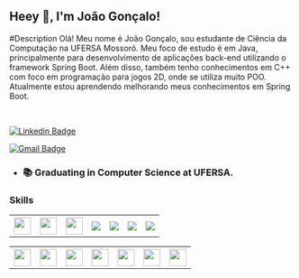 
## Heey 👋, I'm João Gonçalo!

#Description
Olá! Meu nome é João Gonçalo, sou estudante de Ciência da Computação na UFERSA Mossoró. Meu foco de estudo é em Java, principalmente para desenvolvimento de aplicações back-end utilizando o framework Spring Boot. Além disso, também tenho conhecimentos em C++ com foco em programação para jogos 2D, onde se utiliza muito POO. Atualmente estou aprendendo melhorando meus conhecimentos em Spring Boot.

<!-- 
<img style="margin-left=50px;" class="margin-l" height=150px width=200px src="https://cdn.dribbble.com/users/330915/screenshots/3587000/10_coding_dribbble.gif">
-->


<br/>

[![Linkedin Badge](https://img.shields.io/badge/LinkedIn-0077B5?style=flat-square&logo=linkedin&logoColor=white)](www.linkedin.com/in/jngoncalo)

[![Gmail Badge](https://img.shields.io/badge/-Gmail-c14438?style=flat-square&logo=Gmail&logoColor=white&link=mailto:jnetogoncalo@gmail.com)](mailto:jnetogoncalo@gmail.com)

- ### 📚 Graduating in Computer Science at UFERSA.

### Skills
<!-- ## Languages -->
<div>
  <table>
    <th>
      <img height=30px width=30px src="https://cdn.jsdelivr.net/gh/devicons/devicon/icons/java/java-original.svg" />    
    </th>
    <th>
      <img height=30px width=30px src="https://cdn.jsdelivr.net/gh/devicons/devicon/icons/cplusplus/cplusplus-original.svg" />
    </th>
    <th>
      <img height=30px width=30px src="https://cdn.jsdelivr.net/gh/devicons/devicon/icons/swift/swift-original-wordmark.svg" />
    </th>
    <th>
      <img src="https://cdn.jsdelivr.net/gh/devicons/devicon/icons/typescript/typescript-original.svg" />
    </th>
    <th>
      <img src="https://cdn.jsdelivr.net/gh/devicons/devicon/icons/javascript/javascript-original.svg" />
    </th>
    <th>
      <img src="https://cdn.jsdelivr.net/gh/devicons/devicon/icons/html5/html5-original.svg" />
    </th>
    <th>
      <img src="https://cdn.jsdelivr.net/gh/devicons/devicon/icons/css3/css3-original.svg" />
    </th>
  </table>

</div>

<!-- ## Tools -->
<div> 
  <table>
    <th>	  
      <img height=30px width=30px src="https://cdn.jsdelivr.net/gh/devicons/devicon/icons/vscode/vscode-original.svg" />
    </th>
    <th>	  
      <img height=30px width=30px src="https://cdn.jsdelivr.net/gh/devicons/devicon/icons/intellij/intellij-original-wordmark.svg" />
    </th>
    <th>	  
      <img height=30px width=30px src="https://cdn.jsdelivr.net/gh/devicons/devicon/icons/spring/spring-original-wordmark.svg" />
    </th>
    <th>	  
      <img height=30px width=30px src="https://cdn.jsdelivr.net/gh/devicons/devicon/icons/git/git-original-wordmark.svg" />
    </th>
    <th>	  
      <img height=30px width=30px src="https://cdn.jsdelivr.net/gh/devicons/devicon/icons/postgresql/postgresql-original.svg" />
    </th>
    <th>	  
      <img height=30px width=30px src="https://cdn.jsdelivr.net/gh/devicons/devicon/icons/mongodb/mongodb-original-wordmark.svg" />
    </th>
    <th>	  
      <img height=30px width=30px src="https://cdn.jsdelivr.net/gh/devicons/devicon/icons/amazonwebservices/amazonwebservices-original-wordmark.svg" />
    </th>
</table>
</div>
